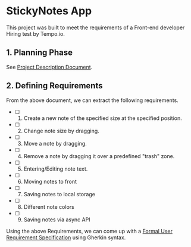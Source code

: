 # StickyNotes App

This project was built to meet the requirements of a Front-end developer Hiring test by Tempo.io.

## 1. Planning Phase

See [Project Description Document](./docs/Front-end%20developer%20Assessment.pdf).

## 2. Defining Requirements

From the above document, we can extract the following requirements.

- [ ] 1. Create a new note of the specified size at the specified position.
- [ ] 2. Change note size by dragging.
- [ ] 3. Move a note by dragging.
- [ ] 4. Remove a note by dragging it over a predefined "trash" zone.
- [ ] 5. Entering/Editing note text.
- [ ] 6. Moving notes to front
- [ ] 7. Saving notes to local storage
- [ ] 8. Different note colors
- [ ] 9. Saving notes via async API

Using the above Requirements, we can come up with a [Formal User Requirement Specification](./specs/) using Gherkin syntax.

